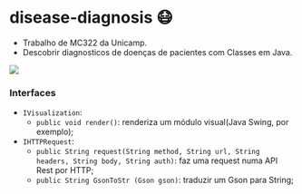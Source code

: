 # disease-diagnosis :mask:
- Trabalho de MC322 da Unicamp.
- Descobrir diagnosticos de doenças de pacientes com Classes em Java.

![](https://media.giphy.com/media/hdev8OfIVgNVu/giphy.gif)


### Interfaces
- `IVisualization`:
  - `public void render()`: renderiza um módulo visual(Java Swing, por exemplo);
- `IHTTPRequest`:
  - `public String request(String method, String url, String headers, String body, String auth)`: faz uma request numa API Rest por HTTP;
  - `public String GsonToStr (Gson gson)`: traduzir um Gson para String;
